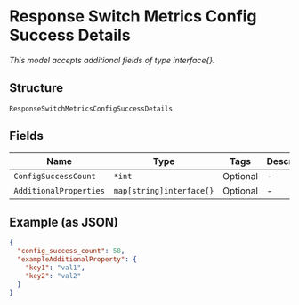 
# Response Switch Metrics Config Success Details

*This model accepts additional fields of type interface{}.*

## Structure

`ResponseSwitchMetricsConfigSuccessDetails`

## Fields

| Name | Type | Tags | Description |
|  --- | --- | --- | --- |
| `ConfigSuccessCount` | `*int` | Optional | - |
| `AdditionalProperties` | `map[string]interface{}` | Optional | - |

## Example (as JSON)

```json
{
  "config_success_count": 58,
  "exampleAdditionalProperty": {
    "key1": "val1",
    "key2": "val2"
  }
}
```

